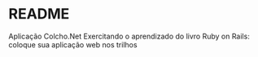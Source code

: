 # README

Aplicação Colcho.Net
Exercitando o aprendizado do livro Ruby on Rails: coloque sua aplicação web nos trilhos
